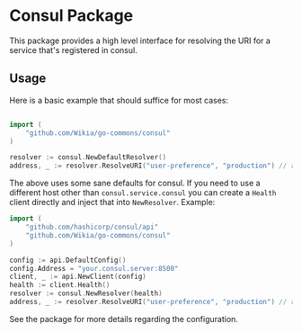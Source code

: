 # Consul Package

This package provides a high level interface for resolving the URI for a
service that's registered in consul.

## Usage

Here is a basic example that should suffice for most cases:

```go

import (
	"github.com/Wikia/go-commons/consul"
)

resolver := consul.NewDefaultResolver()
address, _ := resolver.ResolveURI("user-preference", "production") // returns "http://10.10.10.10:12345"
```

The above uses some sane defaults for consul. If you need to use a different
host other than `consul.service.consul` you can create a `Health` client
directly and inject that into `NewResolver`. Example:

```go
import (
	"github.com/hashicorp/consul/api"
	"github.com/Wikia/go-commons/consul"
)

config := api.DefaultConfig()
config.Address = "your.consul.server:8500"
client, _ := api.NewClient(config)
health := client.Health()
resolver := consul.NewResolver(health)
address, _ := resolver.ResolveURI("user-preference", "production") // returns "http://10.10.10.10:12345"
```

See the package for more details regarding the configuration.
